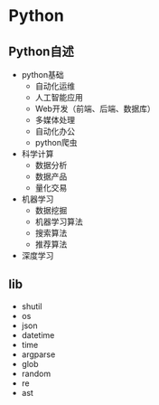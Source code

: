 # Python

## Python自述
- python基础
  - 自动化运维
  - 人工智能应用
  - Web开发（前端、后端、数据库）
  - 多媒体处理
  - 自动化办公
  - python爬虫
- 科学计算
  - 数据分析
  - 数据产品
  - 量化交易
- 机器学习
  - 数据挖掘
  - 机器学习算法
  - 搜索算法
  - 推荐算法
- 深度学习

## lib
- shutil
- os
- json
- datetime
- time
- argparse
- glob
- random
- re
- ast
